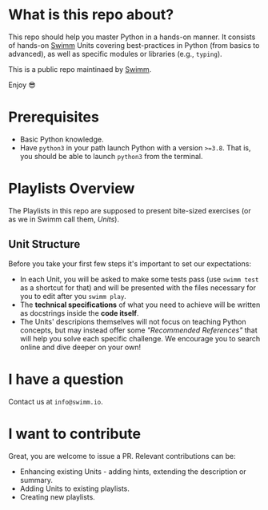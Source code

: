 # What is this repo about?
This repo should help you master Python in a hands-on manner. It consists of hands-on [Swimm](https://swimm.io) Units covering best-practices in Python (from basics to advanced), as well as specific modules or libraries (e.g., `typing`).

This is a public repo maintinaed by [Swimm](https://swimm.io).

Enjoy 😎

# Prerequisites
* Basic Python knowledge.
* Have `python3` in your path launch Python with a version `>=3.8`. That is, you should be able to launch `python3` from the terminal.

# Playlists Overview
The Playlists in this repo are supposed to present bite-sized exercises (or as we in Swimm call them, _Units_).

## Unit Structure

Before you take your first few steps it's important to set our expectations:

* In each Unit, you will be asked to make some tests pass (use `swimm test` as a shortcut for that) and will be presented with the files necessary for you to edit after you `swimm play`.
* The **technical specifications** of what you need to achieve will be written as docstrings inside the **code itself**.
* The Units' descripions themselves will not focus on teaching Python concepts, but may instead offer some _"Recommended References"_ that will help you solve each specific challenge. We encourage you to search online and dive deeper on your own!

# I have a question
Contact us at `info@swimm.io`.

# I want to contribute
Great, you are welcome to issue a PR. Relevant contributions can be:
* Enhancing existing Units - adding hints, extending the description or summary.
* Adding Units to existing playlists.
* Creating new playlists.

